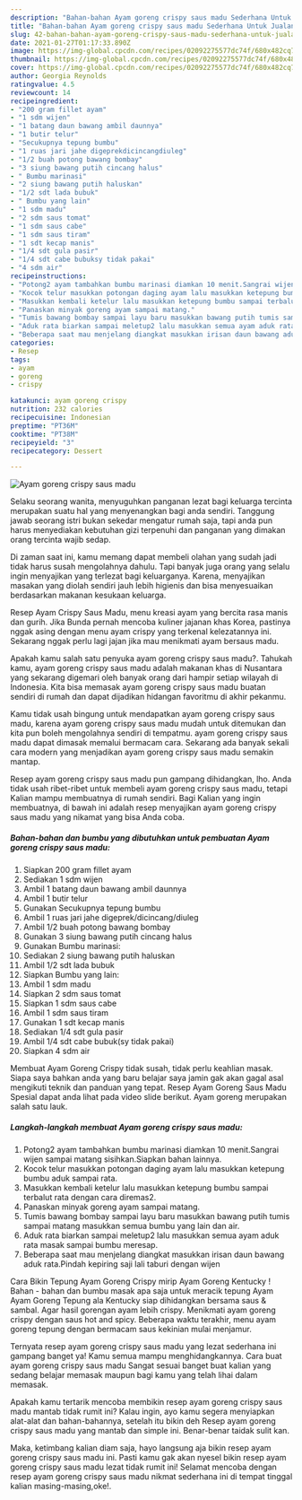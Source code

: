 ```yaml
---
description: "Bahan-bahan Ayam goreng crispy saus madu Sederhana Untuk Jualan"
title: "Bahan-bahan Ayam goreng crispy saus madu Sederhana Untuk Jualan"
slug: 42-bahan-bahan-ayam-goreng-crispy-saus-madu-sederhana-untuk-jualan
date: 2021-01-27T01:17:33.890Z
image: https://img-global.cpcdn.com/recipes/02092275577dc74f/680x482cq70/ayam-goreng-crispy-saus-madu-foto-resep-utama.jpg
thumbnail: https://img-global.cpcdn.com/recipes/02092275577dc74f/680x482cq70/ayam-goreng-crispy-saus-madu-foto-resep-utama.jpg
cover: https://img-global.cpcdn.com/recipes/02092275577dc74f/680x482cq70/ayam-goreng-crispy-saus-madu-foto-resep-utama.jpg
author: Georgia Reynolds
ratingvalue: 4.5
reviewcount: 14
recipeingredient:
- "200 gram fillet ayam"
- "1 sdm wijen"
- "1 batang daun bawang ambil daunnya"
- "1 butir telur"
- "Secukupnya tepung bumbu"
- "1 ruas jari jahe digeprekdicincangdiuleg"
- "1/2 buah potong bawang bombay"
- "3 siung bawang putih cincang halus"
- " Bumbu marinasi"
- "2 siung bawang putih haluskan"
- "1/2 sdt lada bubuk"
- " Bumbu yang lain"
- "1 sdm madu"
- "2 sdm saus tomat"
- "1 sdm saus cabe"
- "1 sdm saus tiram"
- "1 sdt kecap manis"
- "1/4 sdt gula pasir"
- "1/4 sdt cabe bubuksy tidak pakai"
- "4 sdm air"
recipeinstructions:
- "Potong2 ayam tambahkan bumbu marinasi diamkan 10 menit.Sangrai wijen sampai matang sisihkan.Siapkan bahan lainnya."
- "Kocok telur masukkan potongan daging ayam lalu masukkan ketepung bumbu aduk sampai rata."
- "Masukkan kembali ketelur lalu masukkan ketepung bumbu sampai terbalut rata dengan cara diremas2."
- "Panaskan minyak goreng ayam sampai matang."
- "Tumis bawang bombay sampai layu baru masukkan bawang putih tumis sampai matang masukkan semua bumbu yang lain dan air."
- "Aduk rata biarkan sampai meletup2 lalu masukkan semua ayam aduk rata masak sampai bumbu meresap."
- "Beberapa saat mau menjelang diangkat masukkan irisan daun bawang aduk rata.Pindah kepiring saji lali taburi dengan wijen"
categories:
- Resep
tags:
- ayam
- goreng
- crispy

katakunci: ayam goreng crispy 
nutrition: 232 calories
recipecuisine: Indonesian
preptime: "PT36M"
cooktime: "PT38M"
recipeyield: "3"
recipecategory: Dessert

---
```



![Ayam goreng crispy saus madu](https://img-global.cpcdn.com/recipes/02092275577dc74f/680x482cq70/ayam-goreng-crispy-saus-madu-foto-resep-utama.jpg)

Selaku seorang wanita, menyuguhkan panganan lezat bagi keluarga tercinta merupakan suatu hal yang menyenangkan bagi anda sendiri. Tanggung jawab seorang istri bukan sekedar mengatur rumah saja, tapi anda pun harus menyediakan kebutuhan gizi terpenuhi dan panganan yang dimakan orang tercinta wajib sedap.

Di zaman  saat ini, kamu memang dapat membeli olahan yang sudah jadi tidak harus susah mengolahnya dahulu. Tapi banyak juga orang yang selalu ingin menyajikan yang terlezat bagi keluarganya. Karena, menyajikan masakan yang diolah sendiri jauh lebih higienis dan bisa menyesuaikan berdasarkan makanan kesukaan keluarga. 

Resep Ayam Crispy Saus Madu, menu kreasi ayam yang bercita rasa manis dan gurih. Jika Bunda pernah mencoba kuliner jajanan khas Korea, pastinya nggak asing dengan menu ayam crispy yang terkenal kelezatannya ini. Sekarang nggak perlu lagi jajan jika mau menikmati ayam bersaus madu.

Apakah kamu salah satu penyuka ayam goreng crispy saus madu?. Tahukah kamu, ayam goreng crispy saus madu adalah makanan khas di Nusantara yang sekarang digemari oleh banyak orang dari hampir setiap wilayah di Indonesia. Kita bisa memasak ayam goreng crispy saus madu buatan sendiri di rumah dan dapat dijadikan hidangan favoritmu di akhir pekanmu.

Kamu tidak usah bingung untuk mendapatkan ayam goreng crispy saus madu, karena ayam goreng crispy saus madu mudah untuk ditemukan dan kita pun boleh mengolahnya sendiri di tempatmu. ayam goreng crispy saus madu dapat dimasak memalui bermacam cara. Sekarang ada banyak sekali cara modern yang menjadikan ayam goreng crispy saus madu semakin mantap.

Resep ayam goreng crispy saus madu pun gampang dihidangkan, lho. Anda tidak usah ribet-ribet untuk membeli ayam goreng crispy saus madu, tetapi Kalian mampu membuatnya di rumah sendiri. Bagi Kalian yang ingin membuatnya, di bawah ini adalah resep menyajikan ayam goreng crispy saus madu yang nikamat yang bisa Anda coba.

<!--inarticleads1-->

##### Bahan-bahan dan bumbu yang dibutuhkan untuk pembuatan Ayam goreng crispy saus madu:

1. Siapkan 200 gram fillet ayam
1. Sediakan 1 sdm wijen
1. Ambil 1 batang daun bawang ambil daunnya
1. Ambil 1 butir telur
1. Gunakan Secukupnya tepung bumbu
1. Ambil 1 ruas jari jahe digeprek/dicincang/diuleg
1. Ambil 1/2 buah potong bawang bombay
1. Gunakan 3 siung bawang putih cincang halus
1. Gunakan  Bumbu marinasi:
1. Sediakan 2 siung bawang putih haluskan
1. Ambil 1/2 sdt lada bubuk
1. Siapkan  Bumbu yang lain:
1. Ambil 1 sdm madu
1. Siapkan 2 sdm saus tomat
1. Siapkan 1 sdm saus cabe
1. Ambil 1 sdm saus tiram
1. Gunakan 1 sdt kecap manis
1. Sediakan 1/4 sdt gula pasir
1. Ambil 1/4 sdt cabe bubuk(sy tidak pakai)
1. Siapkan 4 sdm air


Membuat Ayam Goreng Crispy tidak susah, tidak perlu keahlian masak. Siapa saya bahkan anda yang baru belajar saya jamin gak akan gagal asal mengikuti teknik dan panduan yang tepat. Resep Ayam Goreng Saus Madu Spesial dapat anda lihat pada video slide berikut. Ayam goreng merupakan salah satu lauk. 

<!--inarticleads2-->

##### Langkah-langkah membuat Ayam goreng crispy saus madu:

1. Potong2 ayam tambahkan bumbu marinasi diamkan 10 menit.Sangrai wijen sampai matang sisihkan.Siapkan bahan lainnya.
1. Kocok telur masukkan potongan daging ayam lalu masukkan ketepung bumbu aduk sampai rata.
1. Masukkan kembali ketelur lalu masukkan ketepung bumbu sampai terbalut rata dengan cara diremas2.
1. Panaskan minyak goreng ayam sampai matang.
1. Tumis bawang bombay sampai layu baru masukkan bawang putih tumis sampai matang masukkan semua bumbu yang lain dan air.
1. Aduk rata biarkan sampai meletup2 lalu masukkan semua ayam aduk rata masak sampai bumbu meresap.
1. Beberapa saat mau menjelang diangkat masukkan irisan daun bawang aduk rata.Pindah kepiring saji lali taburi dengan wijen


Cara Bikin Tepung Ayam Goreng Crispy mirip Ayam Goreng Kentucky ! Bahan - bahan dan bumbu masak apa saja untuk meracik tepung Ayam Ayam Goreng Tepung ala Kentucky siap dihidangkan bersama saus &amp; sambal. Agar hasil gorengan ayam lebih crispy. Menikmati ayam goreng crispy dengan saus hot and spicy. Beberapa waktu terakhir, menu ayam goreng tepung dengan bermacam saus kekinian mulai menjamur. 

Ternyata resep ayam goreng crispy saus madu yang lezat sederhana ini gampang banget ya! Kamu semua mampu menghidangkannya. Cara buat ayam goreng crispy saus madu Sangat sesuai banget buat kalian yang sedang belajar memasak maupun bagi kamu yang telah lihai dalam memasak.

Apakah kamu tertarik mencoba membikin resep ayam goreng crispy saus madu mantab tidak rumit ini? Kalau ingin, ayo kamu segera menyiapkan alat-alat dan bahan-bahannya, setelah itu bikin deh Resep ayam goreng crispy saus madu yang mantab dan simple ini. Benar-benar taidak sulit kan. 

Maka, ketimbang kalian diam saja, hayo langsung aja bikin resep ayam goreng crispy saus madu ini. Pasti kamu gak akan nyesel bikin resep ayam goreng crispy saus madu lezat tidak rumit ini! Selamat mencoba dengan resep ayam goreng crispy saus madu nikmat sederhana ini di tempat tinggal kalian masing-masing,oke!.

